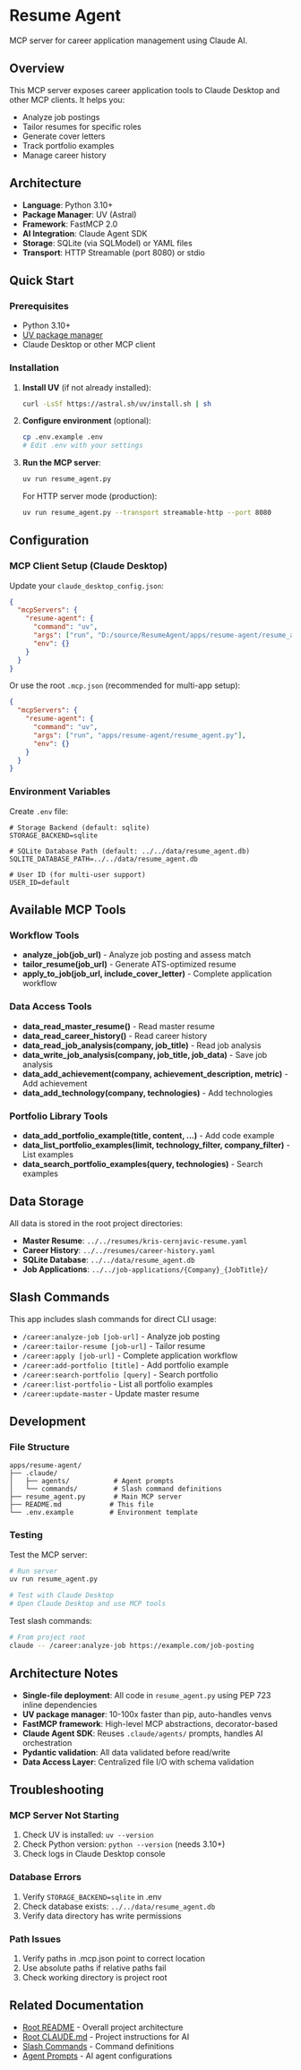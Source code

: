 # Resume Agent

MCP server for career application management using Claude AI.

## Overview

This MCP server exposes career application tools to Claude Desktop and other MCP clients. It helps you:
- Analyze job postings
- Tailor resumes for specific roles
- Generate cover letters
- Track portfolio examples
- Manage career history

## Architecture

- **Language**: Python 3.10+
- **Package Manager**: UV (Astral)
- **Framework**: FastMCP 2.0
- **AI Integration**: Claude Agent SDK
- **Storage**: SQLite (via SQLModel) or YAML files
- **Transport**: HTTP Streamable (port 8080) or stdio

## Quick Start

### Prerequisites

- Python 3.10+
- [UV package manager](https://docs.astral.sh/uv/)
- Claude Desktop or other MCP client

### Installation

1. **Install UV** (if not already installed):
   ```bash
   curl -LsSf https://astral.sh/uv/install.sh | sh
   ```

2. **Configure environment** (optional):
   ```bash
   cp .env.example .env
   # Edit .env with your settings
   ```

3. **Run the MCP server**:
   ```bash
   uv run resume_agent.py
   ```

   For HTTP server mode (production):
   ```bash
   uv run resume_agent.py --transport streamable-http --port 8080
   ```

## Configuration

### MCP Client Setup (Claude Desktop)

Update your `claude_desktop_config.json`:

```json
{
  "mcpServers": {
    "resume-agent": {
      "command": "uv",
      "args": ["run", "D:/source/ResumeAgent/apps/resume-agent/resume_agent.py"],
      "env": {}
    }
  }
}
```

Or use the root `.mcp.json` (recommended for multi-app setup):

```json
{
  "mcpServers": {
    "resume-agent": {
      "command": "uv",
      "args": ["run", "apps/resume-agent/resume_agent.py"],
      "env": {}
    }
  }
}
```

### Environment Variables

Create `.env` file:

```env
# Storage Backend (default: sqlite)
STORAGE_BACKEND=sqlite

# SQLite Database Path (default: ../../data/resume_agent.db)
SQLITE_DATABASE_PATH=../../data/resume_agent.db

# User ID (for multi-user support)
USER_ID=default
```

## Available MCP Tools

### Workflow Tools
- **analyze_job(job_url)** - Analyze job posting and assess match
- **tailor_resume(job_url)** - Generate ATS-optimized resume
- **apply_to_job(job_url, include_cover_letter)** - Complete application workflow

### Data Access Tools
- **data_read_master_resume()** - Read master resume
- **data_read_career_history()** - Read career history
- **data_read_job_analysis(company, job_title)** - Read job analysis
- **data_write_job_analysis(company, job_title, job_data)** - Save job analysis
- **data_add_achievement(company, achievement_description, metric)** - Add achievement
- **data_add_technology(company, technologies)** - Add technologies

### Portfolio Library Tools
- **data_add_portfolio_example(title, content, ...)** - Add code example
- **data_list_portfolio_examples(limit, technology_filter, company_filter)** - List examples
- **data_search_portfolio_examples(query, technologies)** - Search examples

## Data Storage

All data is stored in the root project directories:

- **Master Resume**: `../../resumes/kris-cernjavic-resume.yaml`
- **Career History**: `../../resumes/career-history.yaml`
- **SQLite Database**: `../../data/resume_agent.db`
- **Job Applications**: `../../job-applications/{Company}_{JobTitle}/`

## Slash Commands

This app includes slash commands for direct CLI usage:

- `/career:analyze-job [job-url]` - Analyze job posting
- `/career:tailor-resume [job-url]` - Tailor resume
- `/career:apply [job-url]` - Complete application workflow
- `/career:add-portfolio [title]` - Add portfolio example
- `/career:search-portfolio [query]` - Search portfolio
- `/career:list-portfolio` - List all portfolio examples
- `/career:update-master` - Update master resume

## Development

### File Structure

```
apps/resume-agent/
├── .claude/
│   ├── agents/           # Agent prompts
│   └── commands/         # Slash command definitions
├── resume_agent.py       # Main MCP server
├── README.md            # This file
└── .env.example         # Environment template
```

### Testing

Test the MCP server:

```bash
# Run server
uv run resume_agent.py

# Test with Claude Desktop
# Open Claude Desktop and use MCP tools
```

Test slash commands:

```bash
# From project root
claude -- /career:analyze-job https://example.com/job-posting
```

## Architecture Notes

- **Single-file deployment**: All code in `resume_agent.py` using PEP 723 inline dependencies
- **UV package manager**: 10-100x faster than pip, auto-handles venvs
- **FastMCP framework**: High-level MCP abstractions, decorator-based
- **Claude Agent SDK**: Reuses `.claude/agents/` prompts, handles AI orchestration
- **Pydantic validation**: All data validated before read/write
- **Data Access Layer**: Centralized file I/O with schema validation

## Troubleshooting

### MCP Server Not Starting

1. Check UV is installed: `uv --version`
2. Check Python version: `python --version` (needs 3.10+)
3. Check logs in Claude Desktop console

### Database Errors

1. Verify `STORAGE_BACKEND=sqlite` in .env
2. Check database exists: `../../data/resume_agent.db`
3. Verify data directory has write permissions

### Path Issues

1. Verify paths in .mcp.json point to correct location
2. Use absolute paths if relative paths fail
3. Check working directory is project root

## Related Documentation

- [Root README](../../README.md) - Overall project architecture
- [Root CLAUDE.md](../../CLAUDE.md) - Project instructions for AI
- [Slash Commands](../../.claude/commands/career/) - Command definitions
- [Agent Prompts](../../.claude/agents/) - AI agent configurations
